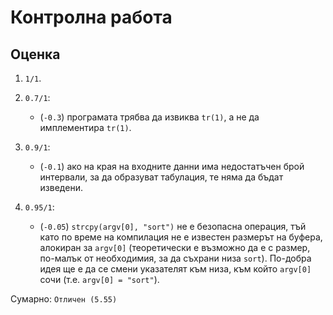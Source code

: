 
# Контролна работа

## Оценка

1. `1/1`.

2. `0.7/1`:
    * (`-0.3`) програмата трябва да извиква `tr(1)`, а не да имплементира `tr(1)`.

3. `0.9/1`:
    * (`-0.1`) ако на края на входните данни има недостатъчен брой интервали, за да образуват табулация, те няма да бъдат изведени.

4. `0.95/1`:
    * (`-0.05`) `strcpy(argv[0], "sort")` не е безопасна операция, тъй като по време на компилация не е известен размерът на буфера, алокиран за `argv[0]` (теоретически е възможно да е с размер, по-малък от необходимия, за да съхрани низа `sort`).  По-добра идея ще е да се смени указателят към низа, към който `argv[0]` сочи (т.е. `argv[0] = "sort"`).

Сумарно: `Отличен (5.55)`
